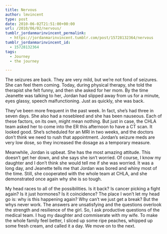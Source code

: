 ```yaml
---
title: Nervous
author: lmvincent
type: post
date: 2010-06-02T21:51:00+00:00
url: /2010/06/02/nervous/
tumblr_jordanmarinvincent_permalink:
  - https://jordanmarinvincent.tumblr.com/post/15728132364/nervous
tumblr_jordanmarinvincent_id:
  - 15728132364
tags:
  - Journey
  - the journey

---
```

The seizures are back. They are very mild, but we&rsquo;re not fond of seizures. She can feel them coming. Today, during physical therapy, she told the therapist she felt funny, and then she asked for her mom. By the time Jeanette was talking to her, Jordan had slipped away from us for a minute, eyes glassy, speech malfunctioning. Just as quickly, she was back.

They&rsquo;ve been more frequent in the past week. In fact, she&rsquo;s had three in seven days. She also had a nosebleed and she has been nauseous. Each of these factors, on its own, might mean nothing. But just in case, the CHLA team asked her to come into the ER this afternoon to have a CT scan. It looked good. She&rsquo;s scheduled for an MRI in two weeks, and the doctors don&rsquo;t think we need to rush that appointment. Jordan&rsquo;s seizure meds are very low dose, so they increased the dosage as a temporary measure.

Meanwhile, Jordan is upbeat. She has the most amazing attitude. This doesn&rsquo;t get her down, and she says she isn&rsquo;t worried. Of course, I know my daughter and I don&rsquo;t think she would tell me if she was worried. It was a long day, and Jeanette tells me that Jordan was bored and whiny most of the time. Still, she cooperated with the whole team at CHLA, and she demonstrated once again why she is so tough.

My head races to all of the possibilities. Is it back? Is cancer picking a fight again? Is it just hormones? Is it coincidence? The place I won&rsquo;t let my head go is: why is this happening again? Why can&rsquo;t we just get a break? But the whys never work. The answers are unsatisfying and the questions overlook the strength and resilience of the girl. So, I ask productive questions of the medical team. I hug my daughter and commiserate with my wife. To make the whole family feel better, I sliced up some ripe peaches, whipped up some fresh cream, and called it a day. We move on to the next.

<div class="blogger-post-footer">
  <img loading="lazy" width="1" height="1" src="https://blogger.googleusercontent.com/tracker/9039099668816362935-1370691569469254522?l=jordansjourney2.blogspot.com" alt="" />
</div>